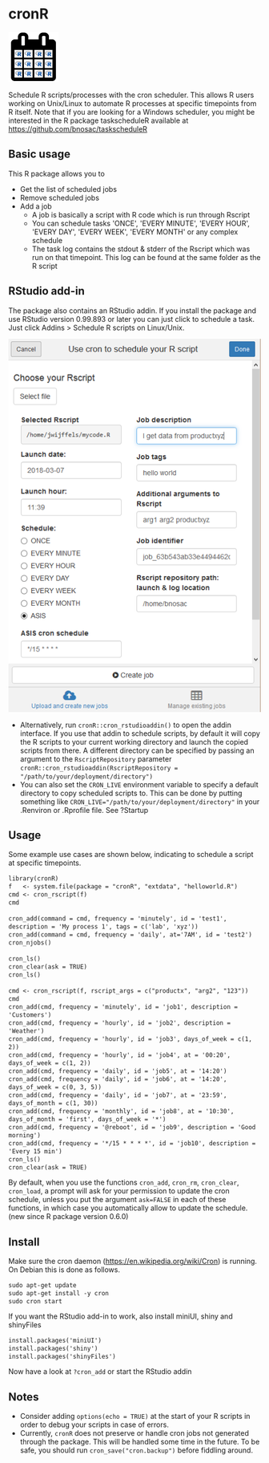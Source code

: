 cronR
=========

![cronR](tools/cronR-logo.png) 

Schedule R scripts/processes with the cron scheduler. This allows R users working on Unix/Linux to automate R processes at specific timepoints from R itself.
Note that if you are looking for a Windows scheduler, you might be interested in the R package taskscheduleR available at
https://github.com/bnosac/taskscheduleR


Basic usage
-----------

This R package allows you to 

* Get the list of scheduled jobs
* Remove scheduled jobs
* Add a job
  + A job is basically a script with R code which is run through Rscript
  + You can schedule tasks 'ONCE', 'EVERY MINUTE', 'EVERY HOUR', 'EVERY DAY', 'EVERY WEEK', 'EVERY MONTH' or any complex schedule
  + The task log contains the stdout & stderr of the Rscript which was run on that timepoint. This log can be found at the same folder as the R script

RStudio add-in
-----------

The package also contains an RStudio addin. If you install the package and use RStudio version 0.99.893 or later you can just click to schedule a task. Just click Addins > Schedule R scripts on Linux/Unix.

![](tools/cronR-rstudioaddin.png) 

- Alternatively, run `cronR::cron_rstudioaddin()` to open the addin interface. If you use that addin to schedule scripts, by default it will copy the R scripts to your current working directory and launch the copied scripts from there. A different directory can be specified by passing an argument to the `RscriptRepository` parameter `cronR::cron_rstudioaddin(RscriptRepository = "/path/to/your/deployment/directory")`
- You can also set the `CRON_LIVE` environment variable to specify a default directory to copy scheduled scripts to. This can be done by putting something like `CRON_LIVE="/path/to/your/deployment/directory"` in your .Renviron or .Rprofile file. See ?Startup


Usage
-----------

Some example use cases are shown below, indicating to schedule a script at specific timepoints.

```
library(cronR)
f   <- system.file(package = "cronR", "extdata", "helloworld.R")
cmd <- cron_rscript(f)
cmd

cron_add(command = cmd, frequency = 'minutely', id = 'test1', description = 'My process 1', tags = c('lab', 'xyz'))
cron_add(command = cmd, frequency = 'daily', at='7AM', id = 'test2')
cron_njobs()

cron_ls()
cron_clear(ask = TRUE)
cron_ls()

cmd <- cron_rscript(f, rscript_args = c("productx", "arg2", "123"))
cmd
cron_add(cmd, frequency = 'minutely', id = 'job1', description = 'Customers')
cron_add(cmd, frequency = 'hourly', id = 'job2', description = 'Weather')
cron_add(cmd, frequency = 'hourly', id = 'job3', days_of_week = c(1, 2))
cron_add(cmd, frequency = 'hourly', id = 'job4', at = '00:20', days_of_week = c(1, 2))
cron_add(cmd, frequency = 'daily', id = 'job5', at = '14:20')
cron_add(cmd, frequency = 'daily', id = 'job6', at = '14:20', days_of_week = c(0, 3, 5))
cron_add(cmd, frequency = 'daily', id = 'job7', at = '23:59', days_of_month = c(1, 30))
cron_add(cmd, frequency = 'monthly', id = 'job8', at = '10:30', days_of_month = 'first', days_of_week = '*')
cron_add(cmd, frequency = '@reboot', id = 'job9', description = 'Good morning')
cron_add(cmd, frequency = '*/15 * * * *', id = 'job10', description = 'Every 15 min')   
cron_ls()
cron_clear(ask = TRUE)
```

By default, when you use the functions `cron_add`, `cron_rm`, `cron_clear`, `cron_load`, a prompt will ask for your permission to update the cron schedule, unless you put the argument `ask=FALSE` in each of these functions, in which case you automatically allow to update the schedule. (new since R package version 0.6.0)


Install
-----------

Make sure the cron daemon (https://en.wikipedia.org/wiki/Cron) is running. On Debian this is done as follows.
```
sudo apt-get update
sudo apt-get install -y cron
sudo cron start
```

If you want the RStudio add-in to work, also install miniUI, shiny and shinyFiles
```
install.packages('miniUI')
install.packages('shiny')
install.packages('shinyFiles')
```

Now have a look at `?cron_add` or start the RStudio addin

Notes
-----------

- Consider adding `options(echo = TRUE)` at the start of your R scripts in order to debug your scripts in case of errors.
- Currently, `cronR` does not preserve or handle cron jobs not
generated through the package. This will be handled some time in
the future. To be safe, you should run `cron_save("cron.backup")`
before fiddling around.

